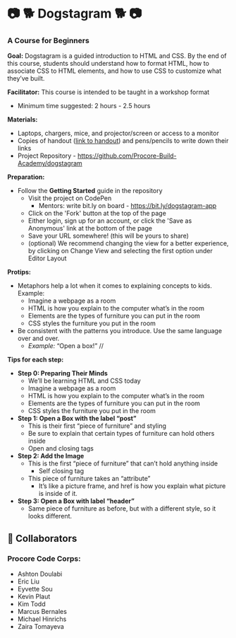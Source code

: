 # :camera: :dog2: Dogstagram :dog2: :camera:
### A Course for Beginners

**Goal:** Dogstagram is a guided introduction to HTML and CSS. By the end of this course, students should understand how to format HTML, how to associate CSS to HTML elements, and how to use CSS to customize what they’ve built.

**Facilitator:**
This course is intended to be taught in a workshop format
  * Minimum time suggested: 2 hours - 2.5 hours

**Materials:**
* Laptops, chargers, mice, and projector/screen or access to a monitor
* Copies of handout ([link to handout](https://docs.google.com/document/d/1pqQZTazaBOTMyjRsVNwuReCORkhCtnxu_gcY4-sYiyQ/edit?usp=sharing)) and pens/pencils to write down their links
* Project Repository - https://github.com/Procore-Build-Academy/dogstagram

**Preparation:**
* Follow the **Getting Started** guide in the repository
  * Visit the project on CodePen
    * Mentors: write bit.ly on board - https://bit.ly/dogstagram-app
  * Click on the 'Fork' button at the top of the page
  * Either login, sign up for an account, or click the 'Save as Anonymous' link at the bottom of the page
  * Save your URL somewhere! (this will be yours to share)
  * (optional) We recommend changing the view for a better experience, by clicking on Change View and selecting the first option under Editor Layout

**Protips:**
* Metaphors help a lot when it comes to explaining concepts to kids. Example:
  * Imagine a webpage as a room
  * HTML is how you explain to the computer what’s in the room
  * Elements are the types of furniture you can put in the room
  * CSS styles the furniture you put in the room
* Be consistent with the patterns you introduce. Use the same language over and over.
  * _Example:_ “Open a box!” // <div> </div>

**Tips for each step:**
* **Step 0: Preparing Their Minds**
  * We’ll be learning HTML and CSS today
  * Imagine a webpage as a room
  * HTML is how you explain to the computer what’s in the room
  * Elements are the types of furniture you can put in the room
  * CSS styles the furniture you put in the room
* **Step 1: Open a Box with the label “post”**
  * This is their first “piece of furniture” and styling
  * Be sure to explain that certain types of furniture can hold others inside
  * Open and closing tags
* **Step 2: Add the Image**
  * This is the first “piece of furniture” that can’t hold anything inside
    * Self closing tag
  * This piece of furniture takes an “attribute” 
    * It’s like a picture frame, and href is how you explain what picture is inside of it.
* **Step 3: Open a Box with label “header”**
  * Same piece of furniture as before, but with a different style, so it looks different.

## :star2: Collaborators
### Procore Code Corps:
* Ashton Doulabi
* Eric Liu
* Eyvette Sou
* Kevin Plaut
* Kim Todd
* Marcus Bernales
* Michael Hinrichs
* Zaira Tomayeva

